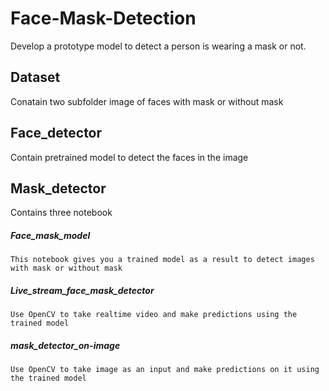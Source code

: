 # Face-Mask-Detection
Develop a prototype model to detect a person is wearing a mask or not.

## Dataset
Conatain two subfolder image of faces with mask or without mask

## Face_detector
Contain pretrained model to detect the faces in the image

## Mask_detector
Contains three notebook
  ##### Face_mask_model 
    This notebook gives you a trained model as a result to detect images with mask or without mask
      
  ##### Live_stream_face_mask_detector
    Use OpenCV to take realtime video and make predictions using the trained model
  
  ##### mask_detector_on-image 
    Use OpenCV to take image as an input and make predictions on it using the trained model
